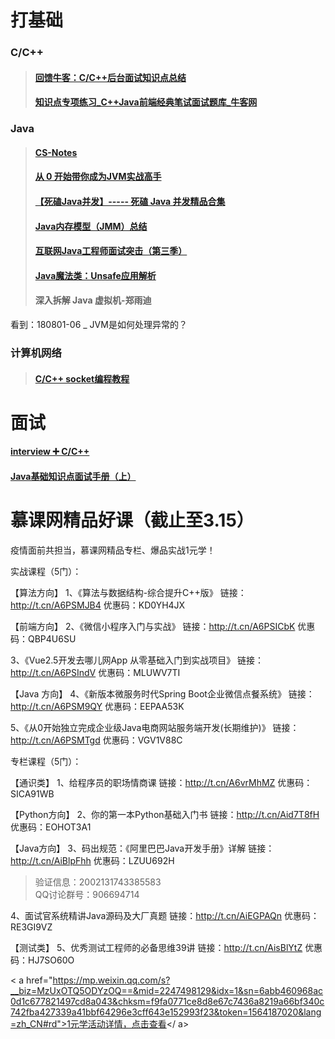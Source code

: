# 打基础
### C/C++
>#### [回馈牛客：C/C++后台面试知识点总结](https://www.nowcoder.com/discuss/348535?type=post&order=time&pos=&page=1&subType=5)
>#### [知识点专项练习_C++Java前端经典笔试面试题库_牛客网](https://www.nowcoder.com/intelligentTest)

### Java
>#### [CS-Notes](https://github.com/CyC2018/CS-Notes.git)
>#### [从 0 开始带你成为JVM实战高手](https://apppukyptrl1086.pc.xiaoe-tech.com/detail/p_5d0ef9900e896_MyDfcJi8/6)
>#### [【死磕Java并发】----- 死磕 Java 并发精品合集](https://blog.csdn.net/chenssy/article/details/81154894?tdsourcetag=s_pcqq_aiomsg)
>#### [Java内存模型（JMM）总结](https://zhuanlan.zhihu.com/p/29881777)
>#### [互联网Java工程师面试突击（第三季）](https://apppukyptrl1086.pc.xiaoe-tech.com/detail/p_5dd3ccd673073_9LnpmMju/6)
>#### [Java魔法类：Unsafe应用解析](https://tech.meituan.com/2019/02/14/talk-about-java-magic-class-unsafe.html)
>#### 深入拆解 Java 虚拟机-郑雨迪
看到：180801-06 _ JVM是如何处理异常的？

### 计算机网络
>#### [C/C++ socket编程教程](http://c.biancheng.net/cpp/socket/)

# 面试
#### [interview ➕ C/C++](http://47.100.168.144/c/interview/docs/?tdsourcetag=s_pcqq_aiomsg#/)

#### [Java基础知识点面试手册（上）](https://mp.weixin.qq.com/s?__biz=MzU1NTA0NTEwMg==&mid=2247483730&idx=1&sn=de2751593468f470902b698c19f8987f&chksm=fbdb18d3ccac91c56939e55cd1f0ca1b4753fd178d229440ecbf89752f5e0d518acd453e2497&mpshare=1&scene=23&srcid=0121Yw3eOiH4ZweBv9a3OyUn&sharer_sharetime=1581150362906&sharer_shareid=899807f2e333e9b05383abbfcd67f568#rd)

# 慕课网精品好课（截止至3.15）
疫情面前共担当，慕课网精品专栏、爆品实战1元学！

 实战课程（5门）：

【算法方向】
1、《算法与数据结构-综合提升C++版》
链接：http://t.cn/A6PSMJB4
优惠码：KD0YH4JX

【前端方向】
2、《微信小程序入门与实战》
链接：http://t.cn/A6PSICbK
优惠码：QBP4U6SU

3、《Vue2.5开发去哪儿网App 从零基础入门到实战项目》
链接：http://t.cn/A6PSIndV
优惠码：MLUWV7TI

【Java 方向】
4、《新版本微服务时代Spring Boot企业微信点餐系统》
链接：http://t.cn/A6PSM9QY
优惠码：EEPAA53K

5、《从0开始独立完成企业级Java电商网站服务端开发(长期维护)》
链接：http://t.cn/A6PSMTgd
优惠码：VGV1V88C


 专栏课程（5门）：

【通识类】
1、给程序员的职场情商课
链接：http://t.cn/A6vrMhMZ
优惠码：SICA91WB

【Python方向】
2、你的第一本Python基础入门书
链接：http://t.cn/Aid7T8fH
优惠码：EOHOT3A1

【Java方向】
3、码出规范：《阿里巴巴Java开发手册》详解
链接：http://t.cn/AiBlpFhh
优惠码：LZUU692H
>验证信息：2002131743385583  
QQ讨论群号：906694714

4、面试官系统精讲Java源码及大厂真题
链接：http://t.cn/AiEGPAQn
优惠码：RE3GI9VZ

【测试类】
5、优秀测试工程师的必备思维39讲
链接：http://t.cn/AisBlYtZ
优惠码：HJ7SO60O

  < a href="https://mp.weixin.qq.com/s?__biz=MzUxOTQ5ODYzOQ==&mid=2247498129&idx=1&sn=6abb460968ac0d1c677821497cd8a043&chksm=f9fa0771ce8d8e67c7436a8219a66bf340c742fba427339a41bbf64296e3cff643e152993f23&token=1564187020&lang=zh_CN#rd">1元学活动详情，点击查看</ a>

